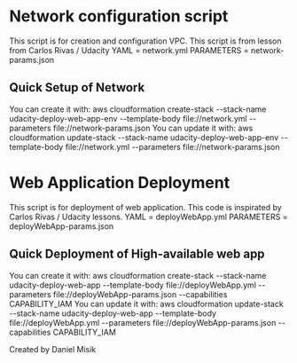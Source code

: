 

# Network configuration script
This script is for creation and configuration VPC. This script is from lesson from Carlos Rivas / Udacity
YAML = network.yml
PARAMETERS = network-params.json
## Quick Setup of Network
You can create it with:
aws cloudformation create-stack --stack-name udacity-deploy-web-app-env --template-body file://network.yml  --parameters file://network-params.json
You can update it with:
aws cloudformation update-stack --stack-name udacity-deploy-web-app-env --template-body file://network.yml  --parameters file://network-params.json

# Web Application Deployment
This script is for deployment of web application. This code is inspirated by Carlos Rivas / Udacity lessons.
YAML = deployWebApp.yml
PARAMETERS = deployWebApp-params.json
## Quick Deployment of High-available web app
You can create it with:
aws cloudformation create-stack --stack-name udacity-deploy-web-app --template-body file://deployWebApp.yml  --parameters file://deployWebApp-params.json --capabilities CAPABILITY_IAM
You can update it with:
aws cloudformation update-stack --stack-name udacity-deploy-web-app --template-body file://deployWebApp.yml  --parameters file://deployWebApp-params.json --capabilities CAPABILITY_IAM

        
Created by Daniel Misik